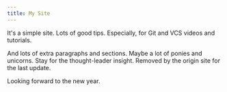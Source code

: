 ```yaml
---
title: My Site
---
```


It's a simple site.
Lots of good tips.
Especially, for Git and VCS videos and tutorials.

And lots of extra paragraphs and sections.
Maybe a lot of ponies and unicorns.
Stay for the thought-leader insight.
Removed by the origin site for the last update.

Looking forward to the new year.
